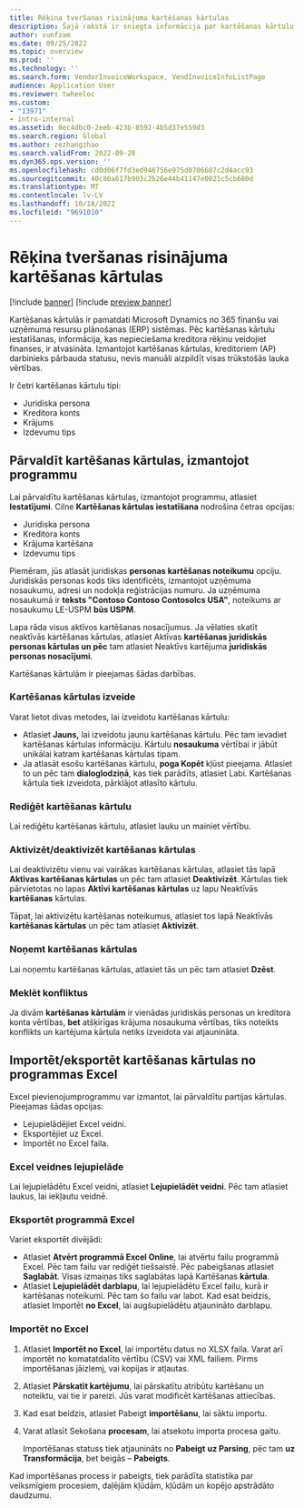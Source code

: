 ```yaml
---
title: Rēķina tveršanas risinājuma kartēšanas kārtulas
description: Šajā rakstā ir sniegta informācija par kartēšanas kārtulu iestatīšanu rēķina ieguves risinājumā.
author: sunfzam
ms.date: 09/25/2022
ms.topic: overview
ms.prod: ''
ms.technology: ''
ms.search.form: VendorInvoiceWorkspace, VendInvoiceInfoListPage
audience: Application User
ms.reviewer: twheeloc
ms.custom:
- "13971"
- intro-internal
ms.assetid: 0ec4dbc0-2eeb-423b-8592-4b5d37e559d3
ms.search.region: Global
ms.author: zezhangzhao
ms.search.validFrom: 2022-09-28
ms.dyn365.ops.version: ''
ms.openlocfilehash: cd0d06f7fd3ed946756e975d0706687c2d4acc93
ms.sourcegitcommit: 40c80a617b903c2b26e44b41147e0021c5cb680d
ms.translationtype: MT
ms.contentlocale: lv-LV
ms.lasthandoff: 10/18/2022
ms.locfileid: "9691010"
---
```

# <a name="invoice-capture-solution-mapping-rules"></a>Rēķina tveršanas risinājuma kartēšanas kārtulas

[!include [banner](../includes/banner.md)]
[!include [preview banner](../includes/preview-banner.md)]

Kartēšanas kārtulās ir pamatdati Microsoft Dynamics no 365 finanšu vai uzņēmuma resursu plānošanas (ERP) sistēmas. Pēc kartēšanas kārtulu iestatīšanas, informācija, kas nepieciešama kreditora rēķinu veidojiet finanses, ir atvasināta. Izmantojot kartēšanas kārtulas, kreditoriem (AP) darbinieks pārbauda statusu, nevis manuāli aizpildīt visas trūkstošās lauka vērtības.

Ir četri kartēšanas kārtulu tipi:

- Juridiska persona
- Kreditora konts
- Krājums
- Izdevumu tips

## <a name="manage-mapping-rules-by-using-the-app"></a>Pārvaldīt kartēšanas kārtulas, izmantojot programmu

Lai pārvaldītu kartēšanas kārtulas, izmantojot programmu, atlasiet **Iestatījumi**. Cilne **Kartēšanas kārtulas iestatīšana** nodrošina četras opcijas:

- Juridiska persona 
- Kreditora konts 
- Krājuma kartēšana 
- Izdevumu tips

Piemēram, jūs atlasāt juridiskas **personas kartēšanas noteikumu** opciju. Juridiskās personas kods tiks identificēts, izmantojot uzņēmuma nosaukumu, adresi un nodokļa reģistrācijas numuru. Ja uzņēmuma nosaukumā ir **teksts "Contoso Contoso ContosoIcs USA"**, noteikums ar nosaukumu LE-USPM **būs USPM**.

Lapa rāda visus aktīvos kartēšanas nosacījumus. Ja vēlaties skatīt neaktīvās kartēšanas kārtulas, atlasiet Aktīvas **kartēšanas juridiskās personas kārtulas un pēc** tam atlasiet Neaktīvs kartējuma **juridiskās personas nosacījumi**.

Kartēšanas kārtulām ir pieejamas šādas darbības.

### <a name="create-a-mapping-rule"></a>Kartēšanas kārtulas izveide

Varat lietot divas metodes, lai izveidotu kartēšanas kārtulu:

- Atlasiet **Jauns,** lai izveidotu jaunu kartēšanas kārtulu. Pēc tam ievadiet kartēšanas kārtulas informāciju. Kārtulu **nosaukuma** vērtībai ir jābūt unikālai katram kartēšanas kārtulas tipam.
- Ja atlasāt esošu kartēšanas kārtulu, **poga Kopēt** kļūst pieejama. Atlasiet to un pēc tam **dialoglodziņā**, kas tiek parādīts, atlasiet Labi. Kartēšanas kārtula tiek izveidota, pārklājot atlasīto kārtulu.

### <a name="edit-a-mapping-rule"></a>Rediģēt kartēšanas kārtulu

Lai rediģētu kartēšanas kārtulu, atlasiet lauku un mainiet vērtību.

### <a name="activatedeactivate-mapping-rules"></a>Aktivizēt/deaktivizēt kartēšanas kārtulas

Lai deaktivizētu vienu vai vairākas kartēšanas kārtulas, atlasiet tās lapā **Aktīvas kartēšanas kārtulas** un pēc tam atlasiet **Deaktivizēt**. Kārtulas tiek pārvietotas no lapas **Aktīvi kartēšanas kārtulas** uz lapu Neaktīvās **kartēšanas** kārtulas.

Tāpat, lai aktivizētu kartēšanas noteikumus, atlasiet tos lapā Neaktīvās **kartēšanas kārtulas** un pēc tam atlasiet **Aktivizēt**.

### <a name="remove-mapping-rules"></a>Noņemt kartēšanas kārtulas

Lai noņemtu kartēšanas kārtulas, atlasiet tās un pēc tam atlasiet **Dzēst**.

### <a name="check-for-conflicts"></a>Meklēt konfliktus

Ja divām **kartēšanas** **kārtulām** ir vienādas juridiskās personas un kreditora konta vērtības, **bet** atšķirīgas krājuma nosaukuma vērtības, tiks noteikts konflikts un kartējuma kārtula netiks izveidota vai atjaunināta.

## <a name="importexport-mapping-rules-from-excel"></a>Importēt/eksportēt kartēšanas kārtulas no programmas Excel

Excel pievienojumprogrammu var izmantot, lai pārvaldītu partijas kārtulas. Pieejamas šādas opcijas:

- Lejupielādējiet Excel veidni.
- Eksportējiet uz Excel.
- Importēt no Excel faila.

### <a name="download-an-excel-template"></a>Excel veidnes lejupielāde

Lai lejupielādētu Excel veidni, atlasiet **Lejupielādēt veidni**. Pēc tam atlasiet laukus, lai iekļautu veidnē.

### <a name="export-to-excel"></a>Eksportēt programmā Excel

Variet eksportēt divējādi:

- Atlasiet **Atvērt programmā Excel Online**, lai atvērtu failu programmā Excel. Pēc tam failu var rediģēt tiešsaistē. Pēc pabeigšanas atlasiet **Saglabāt**. Visas izmaiņas tiks saglabātas lapā Kartēšanas **kārtula**.
- Atlasiet **Lejupielādēt darblapu**, lai lejupielādētu Excel failu, kurā ir kartēšanas noteikumi. Pēc tam šo failu var labot. Kad esat beidzis, atlasiet Importēt **no Excel**, lai augšupielādētu atjaunināto darblapu.

### <a name="import-from-excel"></a>Importēt no Excel

1. Atlasiet **Importēt no Excel**, lai importētu datus no XLSX faila. Varat arī importēt no komatatdalīto vērtību (CSV) vai XML failiem. Pirms importēšanas jāizlemj, vai kopijas ir atļautas.
2. Atlasiet **Pārskatīt kartējumu**, lai pārskatītu atribūtu kartēšanu un noteiktu, vai tie ir pareizi. Jūs varat modificēt kartēšanas attiecības.
3. Kad esat beidzis, atlasiet Pabeigt **importēšanu**, lai sāktu importu.
4. Varat atlasīt Sekošana **procesam**, lai atsekotu importa procesa gaitu.

    Importēšanas statuss tiek atjaunināts no **Pabeigt** **uz Parsing**, pēc tam **uz Transformācija**, bet beigās – **Pabeigts**.

Kad importēšanas process ir pabeigts, tiek parādīta statistika par veiksmīgiem procesiem, daļējām kļūdām, kļūdām un kopējo apstrādāto daudzumu.
